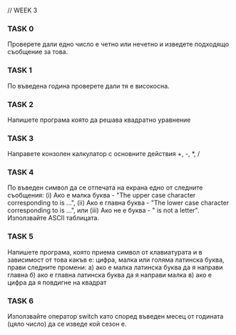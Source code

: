 // WEEK 3

### TASK 0

Проверете дали едно число е четно или нечетно и изведете подходящо съобщение за това.

### TASK 1

По въведена година проверете дали тя е високосна.

### TASK 2

Напишете програма която да решава квадратно уравнение

### TASK 3

Направете конзолен калкулатор с основните действия +, -, *, /

### TASK 4

По въведен символ да се отпечата на екрана едно от следните съобщения:  (i) Ако <char> е малка буква -  "The upper case character corresponding to <char> is ...", (ii) Ако <char> е главна буква - "The lower case character corresponding to <char> is ...", или (iii) Ако <char> не е буква - "<char> is not a letter". Използвайте ASCII таблицата.

### TASK 5

Напишете програма, която приема символ от клавиатурата и в зависимост от това какъв е: цифра, малка или голяма латинска буква, прави следните промени:
 а) ако е малка латинска буква да я направи главна
 б) ако е главна латинска буква да я направи малка
 в) ако е цифра да я повдигне на квадрат

### TASK 6

Използвайте оператор switch като според въведен месец от годината (цяло число) да се изведе кой сезон е.
